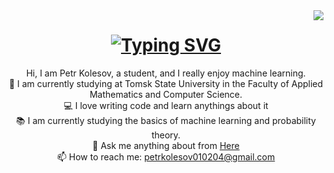 <img align="right" src="https://visitor-badge.laobi.icu/badge?page_id=squizly-petr.squizly-petr">

<h1 align="center">
  <a href="https://git.io/typing-svg">
    <img src="https://readme-typing-svg.herokuapp.com?font=Fira+Code&size=30&duration=2300&pause=&center=true&vCenter=true&width=435&lines=Hello%2C+there+%F0%9F%91%8B;his+is+Petr+Kolesov...;Nice+to+meet+you" alt="Typing SVG">
  </a>
</h1>

<p align="center">  
  Hi, I am Petr Kolesov, a student, and I really enjoy machine learning.
  <br>
  🔬 I am currently studying at Tomsk State University in the Faculty of Applied Mathematics and Computer Science.
  <br>
  💻 I love writing code and learn anythings about it
  <br>
  📚 I am currently studying the basics of machine learning and probability theory.
  <br>
  💬 Ask me anything about from <a href="t.me/iso4you" title="Telegram">Here</a>
  <br>
  📫 How to reach me: <a href="mailto: petrkolesov010204@gmail.com">petrkolesov010204@gmail.com</a>
</p>
